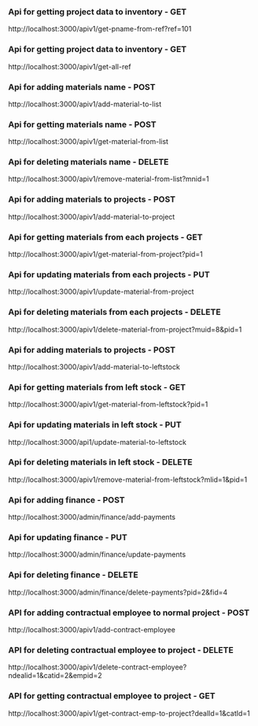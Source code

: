 <!-- project data to inventory -->

### Api for getting project data to inventory - GET
http://localhost:3000/apiv1/get-pname-from-ref?ref=101

### Api for getting project data to inventory - GET
http://localhost:3000/apiv1/get-all-ref

<!-- Materials list routes--- -->



### Api for adding materials name - POST
http://localhost:3000/apiv1/add-material-to-list
<!-- {
  "material" : "chips"
} -->


### Api for getting materials name - POST
http://localhost:3000/apiv1/get-material-from-list



### Api for deleting materials name - DELETE
http://localhost:3000/apiv1/remove-material-from-list?mnid=1


<!-- Inventory to project  -->


### Api for adding materials to projects - POST
http://localhost:3000/apiv1/add-material-to-project
<!-- {
  "pid" : 1,
  "items" : [
    {"item" : "swipe machine", "qnt" : "2pc", "amount" : 300 },
    {"item" : "ins paper", "qnt" : "2bundle", "amount" : 300 },
    {"item" : "ink", "qnt" : "2kg", "amount" : 300 }
  ]
} -->

### Api for getting materials from each projects - GET
http://localhost:3000/apiv1/get-material-from-project?pid=1


### Api for updating materials from each projects - PUT
http://localhost:3000/apiv1/update-material-from-project
<!-- {
  "item" : "ink black",
  "qnt" : "2 bottle",
  "amount" : 300,
  "materialid" : 10,
  "pid" : 1
} -->


### Api for deleting materials from each projects - DELETE
http://localhost:3000/apiv1/delete-material-from-project?muid=8&pid=1




<!-- Left Stock -->


### Api for adding materials to projects - POST
http://localhost:3000/apiv1/add-material-to-leftstock

<!-- {
  "pid" : 1,
  "items" : [
    {"item" : "swipe machine", "qnt" : "1pc", "amount" : 150 }
    
  ]
} -->

### Api for getting materials from left stock - GET
http://localhost:3000/apiv1/get-material-from-leftstock?pid=1



### Api for updating materials in left stock - PUT
http://localhost:3000/api1/update-material-to-leftstock
<!-- {
  "pid": 1,
  "materialid": 2,
  "item": "sand",
  "qnt": "20 balti",
  "amount": 500
} -->


### Api for deleting materials in left stock - DELETE
http://localhost:3000/apiv1/remove-material-from-leftstock?mlid=1&pid=1




<!-- finance  -->


### Api for adding finance - POST
http://localhost:3000/admin/finance/add-payments
<!-- {
  "ndeal_id" : 2,
  "amount_got" : 2000,
  "dateofpay" : "23/09/2003",
  "modeofpay" : "online"
} -->



### Api for updating finance - PUT
http://localhost:3000/admin/finance/update-payments
<!-- {
  "pid": 2,
  "fid": 4,
  "amount_got": 2001,
  "dateofpay": "2/2/2",
  "modeofpay": "online"
} -->



### Api for deleting finance - DELETE
http://localhost:3000/admin/finance/delete-payments?pid=2&fid=4


<!-- Employee new routes -->


### API for adding contractual employee to normal project - POST
http://localhost:3000/apiv1/add-contract-employee
<!-- {
  "ndealid" : 1,
  "catid" : 2,
  "emp" : "bhavadeep",
  "desig" : "mistri"
} -->

### API for deleting contractual employee to project - DELETE
http://localhost:3000/apiv1/delete-contract-employee?ndealid=1&catid=2&empid=2


### API for getting contractual employee to project - GET
http://localhost:3000/apiv1/get-contract-emp-to-project?dealId=1&catId=1